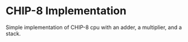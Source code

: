 # CHIP-8 Implementation

Simple implementation of CHIP-8 cpu with an adder, a multiplier, and a stack.
